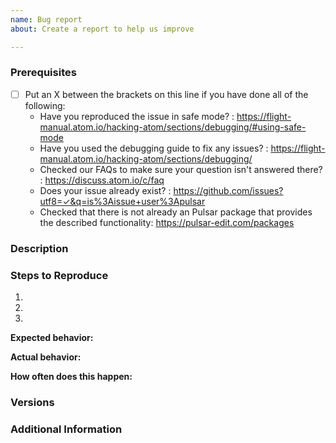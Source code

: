 ```yaml
---
name: Bug report
about: Create a report to help us improve

---
```


<!--
Have you read Pulsar's Code of Conduct? By filing an Issue, you are expected to comply with it, including treating everyone with respect: https://github.com/pulsar-edit/.github/blob/master/CODE_OF_CONDUCT.md
Do you want to ask a question? Are you looking for support? The Pulsar Discussion tab is the best place for getting support: https://github.com/orgs/pulsar-edit/discussions
-->

### Prerequisites

* [ ] Put an X between the brackets on this line if you have done all of the following:
    * Have you reproduced the issue in safe mode? : <https://flight-manual.atom.io/hacking-atom/sections/debugging/#using-safe-mode>
    * Have you used the debugging guide to fix any issues? : <https://flight-manual.atom.io/hacking-atom/sections/debugging/>
    * Checked our FAQs to make sure your question isn't answered there? : <https://discuss.atom.io/c/faq>
    * Does your issue already exist? : <https://github.com/issues?utf8=✓&q=is%3Aissue+user%3Apulsar>
    * Checked that there is not already an Pulsar package that provides the described functionality: <https://pulsar-edit.com/packages>

### Description

<!-- Description of the issue -->

### Steps to Reproduce

1. <!-- First Step -->
2. <!-- Second Step -->
3. <!-- and so on… -->

**Expected behavior:**

<!-- What you expect to happen -->

**Actual behavior:**

<!-- What actually happens -->

**How often does this happen:**

<!-- What percentage of the time does it occur? -->

### Versions

<!-- You can get this information from copy and pasting the output of `pulsar --version` and `apm --version` from the command line. Also, please include the OS and what version of the OS you're running. -->

### Additional Information

<!-- Any additional information, configuration or data that might be necessary to reproduce the issue. -->
